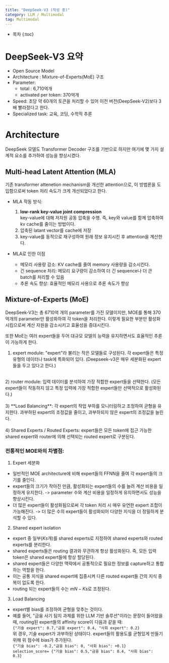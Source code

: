 ```yaml
---
title: "DeepSeek-V3 (작성 중)"
category: LLM / Multimodal
tag: Multimodal
---
```



 




* 목차
{:toc}













# DeepSeek-V3 요약 
- Open Source Model 
- Architecture : Mixture-of-Experts(MoE) 구조
- Parameter:
  - total : 6,710억개
  - activated per token: 370억개
- Speed: 초당 약 60개의 토큰을 처리할 수 있어 이전 버전(DeepSeek-V2)보다 3배 빨라졌다고 한다.
- Specialized task: 교육, 코딩, 수학적 추론


# Architecture 

DeepSeek 모델도 Transformer Decoder 구조를 기반으로 하지만 여기에 몇 가지 설계적 요소를 추가하여 성능을 향상시켰다.

## Multi-head Latent Attention (MLA)

기존 transformer attenetion mechanism을 개선한 attention으로, 이 방법론을 도입함으로써 token 처리 속도가 크게 개선되었다고 한다. 

- MLA 작동 방식:<br>
  1) **low-rank key-value joint compression**<br>
     key-value에 대해 저차원 공동 압축을 수행. 즉, key와 value를 함께 압축하여 kv cache를 줄이는 방법이다. <br>
  2) 압축된 latant vector를 cache에 저장<br>
  3) key-value를 동적으로 재구성하여 원래 정보 유지시킨 후 attention을 계산한다. <br>

- MLA로 인한 이점
  - 메모리 사용량 감소: KV cache를 줄여 memory 사용량을 감소시킨다.
  - 긴 sequence 처리: 메모리 요구량이 감소하여 더 긴 sequence나 더 큰 batch를 처리할 수 있음
  - 추론 속도 향상: 효율적인 메모리 사용으로 추론 속도가 향상
 
## Mixture-of-Experts (MoE)

DeepSeek-V3는 총 6710억 개의 parameter를 가진 모델이지만, MOE를 통해 370억개의 parameter만 활성화하여 각 token을 처리한다. 이렇게 필요한 부분만 활성화 시킴으로써 계산 자원을 감소시키고 효율성을 증대시킨다.

또한 MoE는 여러 expert들을 두어 대규모 모델의 능력을 유지하면서도 효율적인 추론이 가능하게 한다. 

1) expert module: "expert"라 불리는 작은 모델들로 구성된다. 각 expert들은 특정 유형의 데이터나 task에 특화되어 있다. (Deepseek-v3은 매우 세분화된 expert들을 두고 있다고 한다.)<br>
<br>
2) router module: 입력 데이터를 분석하여 가장 적합한 expert들을 선택한다. (모든 expert들이 작동하지 않고 특정 입력에 가장 적합한 expert들만 선택적으로 활성화된다.)<br>
<br>
3) **Load Balancing**: 각 expert의 작업 부하를 모니터링하고 조정하여 균형을 유지한다. 과부하된 expert의 조정값을 줄이고, 과부하되지 않은 expert의 조정값을 늘린다.<br>
<br>
4) Shared Experts / Routed Experts: expert들은 모든 token에 접근 가능한 shared expert와 router에 의해 선택되는 routed expert로 구분된다.<br>


### 전통적인 MOE와의 차별점:<br>
1. Expert 세분화<br>
  - 일반적인 MOE architecture에 비해 expert들의 FFNN을 줄여 각 expert들의 크기를 줄인다. <br>
  - expert들의 크기가 작아진 만큼, 활성화되는 expert들의 수를 늘려 계산 비용을 일정하게 유지한다. -> parameter 수와 계산 비용을 일정하게 유지하면서도 성능을 향상시킨다.<br>
  - 더 많은 expert들이 활성화됨으로써 각 token 처리 시 매우 유연한 expert 조합이 가능해진다. -> 더 많은 수의 expert들이 활성화되어 다양한 지식을 더 정밀하게 분석할 수 있다. <br>
2. Shared expert isolation<br>
  - expert 중 일부($Ks$개)를 shared experts로 지정하여 shared experts와 routed experts를 분리한다.<br>
  - shared experts들은 routing 결과와 무관하게 항상 활성화된다. 즉, 모든 입력 token은 shared expert들에 항상 할당된다. <br>
  - shared expert들은 다양한 맥락에서 공통적으로 필요한 정보를 capture하고 통합하는 역할을 한다.<br>
  - 이는 공통 지식을 shared expert에 집중시켜 다른 routed expert들 간의 지식 중복이 없도록 한다.<br>
  - routing 되는 expert들의 수는 $mN-Ks$로 조정된다.<br>
3. Load Balancing<br>
  - expert별 bias를 조정하여 균형을 맞추는 것이다.<br>
  - 예를 들어, "금융 사기 탐지 과제를 위한 LLM 기반 솔루션"이라는 문장이 들어왔을 때, routing된 expert들의 affinity score이 다음과 같을 때:<br>
     `{"기술 expert": 0.7,"금융 expert": 0.4, "사회 expert": 0.2}`<br>
    위 경우, 기술 expert가 과부하된 상태이다. expert들의 활용도를 균형있게 만들기 위해 위 점수에 bias가 추가된다. <br>
    `{"기술 bias": -0.2,"금융 bias": 0, "사회 bias": +0.1}`<br>
    `selection_score= {"기술 bias": 0.5,"금융 bias": 0.4, "사회 bias": 0.3}`<br>
